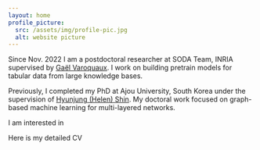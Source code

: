 ```yaml
---
layout: home
profile_picture:
  src: /assets/img/profile-pic.jpg
  alt: website picture
---
```


<p>
Since Nov. 2022 I am a postdoctoral researcher at SODA Team, INRIA supervised by 
<a href="https://gael-varoquaux.info/">Gaël Varoquaux</a>.
I work on building pretrain models for tabular data from large knowledge bases.
</p>

<p>
Previously, I completed my PhD at Ajou University, South Korea under the supervision of 
<a href="https://alphaminers.ai/">Hyunjung (Helen) Shin</a>.
My doctoral work focused on graph-based machine learning for multi-layered networks.
</p>

<p>
I am interested in 
</p>

<p>
Here is my detailed CV
</p>